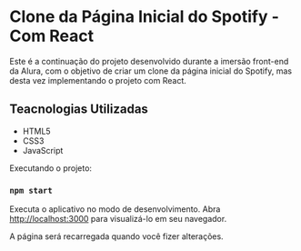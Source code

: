# Clone da Página Inicial do Spotify - Com React

Este é a continuação do projeto desenvolvido durante a imersão front-end da Alura, com o objetivo de criar um clone da página inicial do Spotify, mas desta vez implementando o projeto com React.

## Teacnologias Utilizadas
- HTML5
- CSS3
- JavaScript


Executando o projeto:

### `npm start`

Executa o aplicativo no modo de desenvolvimento.
Abra [http://localhost:3000](http://localhost:3000) para visualizá-lo em seu navegador.

A página será recarregada quando você fizer alterações.